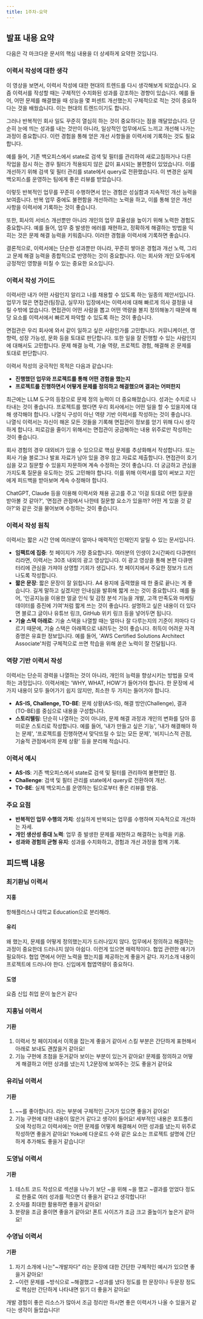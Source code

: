 ```yaml
---
title: 1주차-요약
---
```


## 발표 내용 요약

다음은 각 마크다운 문서의 핵심 내용을 더 상세하게 요약한 것입니다.

### 이력서 작성에 대한 생각

이 영상을 보면서, 이력서 작성에 대한 현대의 트렌드를 다시 생각해보게 되었습니다. 요즘 이력서를 작성할 때는 구체적인 수치화된 성과를 강조하는 경향이 있습니다. 예를 들어, 어떤 문제를 해결했을 때 성능을 몇 퍼센트 개선했는지 구체적으로 적는 것이 중요하다는 것을 배웠습니다. 이는 현대의 트렌드이기도 합니다.

그러나 반복적인 회사 일도 꾸준히 열심히 하는 것이 중요하다는 점을 깨달았습니다. 단순히 눈에 띄는 성과를 내는 것만이 아니라, 일상적인 업무에서도 느끼고 개선해 나가는 과정이 중요합니다. 이런 경험을 통해 얻은 개선 사항들을 이력서에 기록하는 것도 필요합니다.

예를 들어, 기존 백오피스에서 state로 검색 및 필터를 관리하여 새로고침하거나 다른 작업을 잠시 하는 경우 필터가 적용되지 않은 값이 표시되는 불편함이 있었습니다. 이를 개선하기 위해 검색 및 필터 관리를 state에서 query로 전환했습니다. 이 변경은 실제 백오피스를 운영하는 팀에게 좋은 리뷰를 받았습니다.

이렇듯 반복적인 업무를 꾸준히 수행하면서 얻는 경험은 성실함과 지속적인 개선 능력을 보여줍니다. 반복 업무 중에도 불편함을 개선하려는 노력을 하고, 이를 통해 얻은 개선 사항을 이력서에 기록하는 것이 좋습니다.

또한, 회사의 서비스 개선뿐만 아니라 개인의 업무 효율성을 높이기 위해 노력한 경험도 중요합니다. 예를 들어, 업무 중 발생한 에러를 재현하고, 정확하게 해결하는 방법을 익히는 것은 문제 해결 능력을 키워줍니다. 이러한 경험을 이력서에 기록하면 좋습니다.

결론적으로, 이력서에는 단순한 성과뿐만 아니라, 꾸준히 쌓아온 경험과 개선 노력, 그리고 문제 해결 능력을 종합적으로 반영하는 것이 중요합니다. 이는 회사와 개인 모두에게 긍정적인 영향을 미칠 수 있는 중요한 요소입니다.

### 이력서 작성 가이드

이력서란 내가 어떤 사람인지 알리고 나를 채용할 수 있도록 하는 일종의 제안서입니다. 업무가 많은 면접관(팀장급, 실무자) 입장에서는 이력서에 대해 빠르게 의사 결정을 내릴 수밖에 없습니다. 면접관이 어떤 사람을 뽑고 어떤 역량을 볼지 정의해놓기 때문에 해당 요소를 이력서에서 빠르게 파악할 수 있도록 하는 것이 좋습니다.

면접관은 우리 회사에 와서 같이 일하고 싶은 사람인가를 고민합니다. 커뮤니케이션, 영향력, 성장 가능성, 문화 등을 토대로 판단합니다. 또한 일을 잘 진행할 수 있는 사람인지에 대해서도 고민합니다. 문제 해결 능력, 기술 역량, 프로젝트 경험, 해결해 온 문제를 토대로 판단합니다.

이력서 작성의 궁극적인 목적은 다음과 같습니다:

- **진행했던 업무와 프로젝트를 통해 어떤 경험을 했는지**
- **프로젝트를 진행하면서 어떻게 문제를 정의하고 해결했으며 결과는 어떠한지**

최근에는 LLM 도구의 등장으로 문제 정의 능력이 더 중요해졌습니다. 성과는 수치로 나타내는 것이 좋습니다. 프로젝트를 했다면 우리 회사에서는 어떤 일을 할 수 있을지에 대해 생각해야 합니다. 나열식 구성이 아닌 역량 기반 이력서를 작성하는 것이 좋습니다. 나열식 이력서는 자신이 해온 모든 것들을 기록해 면접관이 정보를 얻기 위해 다시 생각하게 합니다. 피로감을 줄이기 위해서는 면접관이 궁금해하는 내용 위주로만 작성하는 것이 좋습니다.

회사 경험의 경우 대외비가 있을 수 있으므로 핵심 문제를 추상화해서 작성합니다. 또는 회사 기술 블로그나 발표 자료가 남아 있을 경우 참고 자료로 제출합니다. 면접관이 호기심을 갖고 질문할 수 있을지 자문하며 계속 수정하는 것이 좋습니다. 더 궁금하고 관심을 가지도록 질문을 유도하는 것도 고민해야 합니다. 이를 위해 이력서를 많이 써보고 지인에게 피드백을 받아보며 계속 수정해야 합니다.

ChatGPT, Claude 등을 이용해 이력서와 채용 공고를 주고 '이걸 토대로 어떤 질문을 받아볼 것 같아?', '면접관 관점에서 나한테 질문할 요소가 있을까? 어떤 게 있을 것 같아?'와 같은 것을 물어보며 수정하는 것이 좋습니다.

### 이력서 작성 원칙

이력서는 짧은 시간 안에 여러분이 얼마나 매력적인 인재인지 알릴 수 있는 문서입니다.

- **임팩트에 집중**: 첫 페이지가 가장 중요합니다. 여러분의 인생이 2시간짜리 다큐멘터리라면, 이력서는 30초 내외의 광고 영상입니다. 이 광고 영상을 통해 본편 다큐멘터리에 관심을 가져야 상영할 기회가 생깁니다. 첫 페이지에서 주요한 정보가 드러나도록 작성합니다.
- **짧은 문장**: 짧은 문장이 잘 읽힙니다. A4 용지에 출력했을 때 한 줄로 끝나는 게 좋습니다. 길게 말하고 싶겠지만 인내심을 발휘해 짧게 쓰는 것이 중요합니다. 예를 들어, '인공지능을 이용한 얼굴 인식 및 감정 분석 기능을 개발, 고객 만족도와 마케팅 데이터를 증진에 기여'처럼 짧게 쓰는 것이 좋습니다. 설명하고 싶은 내용이 더 있다면 블로그 글이나 유튜브 링크, GitHub 위키 링크 등을 넣어두면 됩니다.
- **기술 스택 아래로**: 기술 스택을 나열할 때는 얼마나 잘 다루는지의 기준이 저마다 다르기 때문에, 기술 스택은 아래쪽으로 내려두는 것이 좋습니다. 취득이 어려운 자격 증명은 유효한 정보입니다. 예를 들어, 'AWS Certified Solutions Architect Associate'처럼 구체적으로 쓰면 학습을 위해 쏟은 노력이 잘 전달됩니다.

### 역량 기반 이력서 작성

이력서는 단순히 경력을 나열하는 것이 아니라, 개인의 능력을 향상시키는 방법을 모색하는 과정입니다. 이력서에는 'WHY, WHAT, HOW'가 들어가야 합니다. 한 문장에 세 가지 내용이 모두 들어가기 쉽지 않지만, 최소한 두 가지는 들어가야 합니다.

- **AS-IS, Challenge, TO-BE**: 문제 상황(AS-IS), 해결 방안(Challenge), 결과(TO-BE)를 중심으로 내용을 구성합니다.
- **스토리텔링**: 단순히 나열하는 것이 아니라, 문제 해결 과정과 개인의 변화를 담아 흥미로운 스토리로 작성합니다. 예를 들어, '내가 만들고 싶은 기능', '내가 해결해야 하는 문제', '프로젝트를 진행하면서 맞닥뜨릴 수 있는 모든 문제', '비지니스적 관점, 기술적 관점에서의 문제 상황' 등을 분리해 적습니다.

### 이력서 예시

- **AS-IS**: 기존 백오피스에서 state로 검색 및 필터를 관리하여 불편했던 점.
- **Challenge**: 검색 및 필터 관리를 state에서 query로 전환하여 개선.
- **TO-BE**: 실제 백오피스를 운영하는 팀으로부터 좋은 리뷰를 받음.

### 주요 요점

- **반복적인 업무 수행의 가치**: 성실하게 반복되는 업무를 수행하며 지속적으로 개선하는 자세.
- **개인 생산성 증대 노력**: 업무 중 발생한 문제를 재현하고 해결하는 능력을 키움.
- **성과와 경험의 균형 유지**: 성과를 수치화하고, 경험과 개선 과정을 함께 기록.

## 피드백 내용

### 최기환님 이력서

#### 지홍

항해플러스나 대학교 Education으로 분리해라.

#### 유리

왜 했는지, 문제를 어떻게 정의했는지가 드러나있지 않다. 업무에서 정의하고 해결하는 과정이 중요한데 드러나지 않아 아쉽다. 이런게 있으면 매력적이다. 협업 관련한 얘기가 필요하다. 협업 면에서 어떤 노력을 했는지를 제공하는게 좋을거 같다. 자기소개 내용이 프로젝트에 드러나야 한다. 신입에게 협엽역량이 중요하다.

#### 도영

요즘 신입 취업 문이 높은거 같다

### 지홍님 이력서

#### 기환

1. 이력서 첫 페이지에서 이목을 잡는게 좋을거 같아서 스킬 부분은 간단하게 표현해서 아래로 보내도 괜찮을거 같아요!
2. 기능 구현에 초첨을 둔거같아 보이는 부분이 있는거 같아요! 문제를 정의하고 어떻게 해결하고 어떤 상과를 냈는지 1,2문장에 보여주는 것도 좋을거 같아요

### 유리님 이력서

#### 기환

1. ~~를 좋아합니다. 라는 부분에 구체적인 근거가 있으면 좋을거 같아요!
2. 기능 구현에 대한 내용이 많은거 같다고 생각이 들어요! 세부적인 내용은 포트폴리오에 작성하고 이력서에는 어떤 문제를 어떻게 해결해서 어떤 성과를 냈는지 위주로 작성하면 좋을거 같아요! Yoko에 다운로드 수와 같은 요소는 프로젝트 설명에 간단하게 추가해도 좋을거 같습니다!

### 도영님 이력서

#### 기환

1. 테스트 코드 작성으로 섹션을 나누기 보단 ~을 위해 ~을 했고 ~결과를 얻었다 정도로 한줄로 여러 성과를 적으면 더 좋을거 같다고 생각합니다!
2. 숫자를 최대한 활용하면 좋을거 같아요!
3. 분량을 조금 줄이면 좋을거 같아요! 폰트 사이즈가 조금 크고 줄높이가 높은거 같아요!

### 수영님 이력서

#### 기환

1. 자기 소개에 나는"~개발자다" 라는 문장에 대한 간단한 구체적인 예시가 있으면 좋을거 같아요!
2. ~이런 문제를 ~방식으로 ~해결했고 ~성과를 냈다 정도를 한 문장이나 두문장 정도로 핵심만 간단하게 나타내면 읽기 더 좋을거 같아요!

개발 경험이 좋은 리소스가 많아서 조금 정리만 하시면 좋은 이력서가 나올 수 있을거 같다는 생각이 들었습니다!
